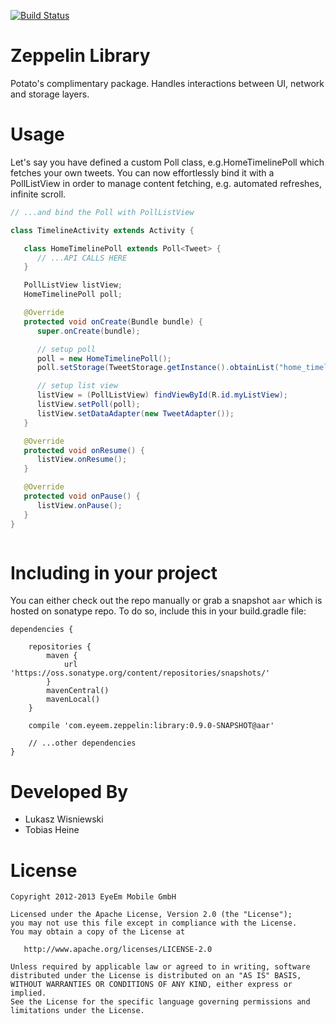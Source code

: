 [![Build Status](https://travis-ci.org/eyeem/zeppelin.png)](https://travis-ci.org/eyeem/zeppelin)

Zeppelin Library
=================

Potato's complimentary package. Handles interactions between UI, network and storage layers.

Usage
============
Let's say you have defined a custom Poll class, e.g.HomeTimelinePoll which fetches your own tweets. You can now effortlessly bind it with a PollListView in order to manage content fetching, e.g. automated refreshes, infinite scroll.

``` java
// ...and bind the Poll with PollListView

class TimelineActivity extends Activity {

   class HomeTimelinePoll extends Poll<Tweet> {
      // ...API CALLS HERE
   }

   PollListView listView;
   HomeTimelinePoll poll;

   @Override
   protected void onCreate(Bundle bundle) {
      super.onCreate(bundle);

      // setup poll
      poll = new HomeTimelinePoll();
      poll.setStorage(TweetStorage.getInstance().obtainList("home_timeline"));

      // setup list view
      listView = (PollListView) findViewById(R.id.myListView);
      listView.setPoll(poll);
      listView.setDataAdapter(new TweetAdapter());
   }

   @Override
   protected void onResume() {
      listView.onResume();
   }

   @Override
   protected void onPause() {
      listView.onPause();
   }
}



```

Including in your project
=========================

You can either check out the repo manually or grab a snapshot `aar` which is hosted on sonatype repo. To do so, include this in your build.gradle file:

```
dependencies {

    repositories {
        maven {
            url 'https://oss.sonatype.org/content/repositories/snapshots/'
        }
        mavenCentral()
        mavenLocal()
    }

    compile 'com.eyeem.zeppelin:library:0.9.0-SNAPSHOT@aar'

    // ...other dependencies
}
```

Developed By
============

* Lukasz Wisniewski
* Tobias Heine

License
=======

    Copyright 2012-2013 EyeEm Mobile GmbH

    Licensed under the Apache License, Version 2.0 (the "License");
    you may not use this file except in compliance with the License.
    You may obtain a copy of the License at

       http://www.apache.org/licenses/LICENSE-2.0

    Unless required by applicable law or agreed to in writing, software
    distributed under the License is distributed on an "AS IS" BASIS,
    WITHOUT WARRANTIES OR CONDITIONS OF ANY KIND, either express or implied.
    See the License for the specific language governing permissions and
    limitations under the License.
